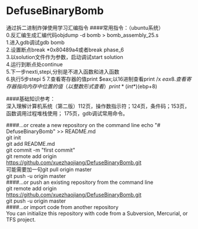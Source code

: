 # DefuseBinaryBomb
通过拆二进制炸弹使用学习汇编指令
####常用指令：（ubuntu系统）    
0.反汇编生成汇编代码objdump -d bomb > bomb_assembly_25.s    
1.进入gdb调试gdb bomb    
2.设置断点break \*0x80489a4或者break phase_6    
3.以solution文件作为参数，启动调试start solution    
4.运行到断点处continue     
5.下一步nexti,stepi,分别是不进入函数和进入函数    
6.执行5步stepi  5
7.查看寄存器的值print $eax;以16进制查看print /x $eax     
8.查看寄存器指向内存中位置的值（以整数形式查看）print *(int*) ($ebp+8)     
     
####基础知识参考：     
深入理解计算机系统（第二版）112页，操作数指示符；124页，条件码；153页，函数调用过程堆栈使用；
175页，gdb调试常用命令。     
    
    
    
    
    
    
    
    
####…or create a new repository on the command line
echo "# DefuseBinaryBomb" >> README.md   
git init    
git add README.md    
git commit -m "first commit"    
git remote add origin https://github.com/xuezhaojiang/DefuseBinaryBomb.git    
可能需要加一句git pull origin master     
git push -u origin master    
####…or push an existing repository from the command line    
git remote add origin https://github.com/xuezhaojiang/DefuseBinaryBomb.git    
git push -u origin master     
####…or import code from another repository     
You can initialize this repository with code from a Subversion, Mercurial, or TFS project.       

